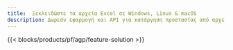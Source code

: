 ```yaml
---
title:  Ξεκλειδώστε τα αρχεία Excel σε Windows, Linux & macOS
description: Δωρεάν εφαρμογή και API για κατάργηση προστασίας από αρχεία XLS, XLSX & ODS
---
```

{{< blocks/products/pf/agp/feature-solution >}} 

